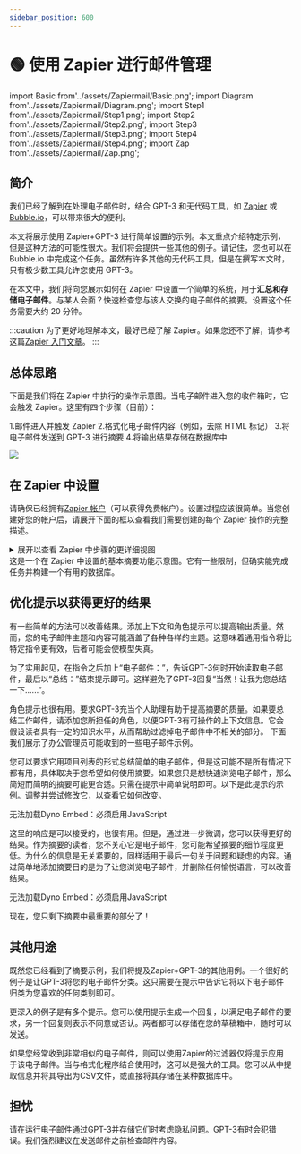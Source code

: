 ```yaml
---
sidebar_position: 600
---
```


# 🟢 使用 Zapier 进行邮件管理

import Basic from'../assets/Zapiermail/Basic.png';
import Diagram from'../assets/Zapiermail/Diagram.png';
import Step1 from'../assets/Zapiermail/Step1.png';
import Step2 from'../assets/Zapiermail/Step2.png';
import Step3 from'../assets/Zapiermail/Step3.png';
import Step4 from'../assets/Zapiermail/Step4.png';
import Zap from'../assets/Zapiermail/Zap.png';

## 简介

我们已经了解到在处理电子邮件时，结合 GPT-3 和无代码工具，如 [Zapier](https://zapier.com) 或 [Bubble.io](https://bubble.io)，可以带来很大的便利。

本文将展示使用 Zapier+GPT-3 进行简单设置的示例。本文重点介绍特定示例，但是这种方法的可能性很大。我们将会提供一些其他的例子。请记住，您也可以在 Bubble.io 中完成这个任务。虽然有许多其他的无代码工具，但是在撰写本文时，只有极少数工具允许您使用 GPT-3。

在本文中，我们将向您展示如何在 Zapier 中设置一个简单的系统，用于**汇总和存储电子邮件**。与某人会面？快速检查您与该人交换的电子邮件的摘要。设置这个任务需要大约 20 分钟。

:::caution
为了更好地理解本文，最好已经了解 Zapier。如果您还不了解，请参考这篇[Zapier 入门文章](https://zapier.com/learn/)。
:::

## 总体思路

下面是我们将在 Zapier 中执行的操作示意图。当电子邮件进入您的收件箱时，它会触发 Zapier。这里有四个步骤（目前）：

1.邮件进入并触发 Zapier
2.格式化电子邮件内容（例如，去除 HTML 标记）
3.将电子邮件发送到 GPT-3 进行摘要
4.将输出结果存储在数据库中

<div style={{textAlign: 'left'}}>
  <img src={Diagram} style={{width: "500px"}} />
</div>

## 在 Zapier 中设置

请确保已经拥有[Zapier 帐户](https://zapier.com/sign-up)（可以获得免费帐户）。设置过程应该很简单。当您创建好您的帐户后，请展开下面的框以查看我们需要创建的每个 Zapier 操作的完整描述。


<details>
 <summary>展开以查看 Zapier 中步骤的更详细视图</summary>
<div>
这是最终 Zapier 操作图的样子。
<div><div style={{textAlign: 'left'}}>
  <img src={Zap} style={{width: "500px"}} />
</div></div>
    <br/>
    <details>
      <summary>
        Step 1: Gmail trigger on new incoming email (Gmail is used here).
      </summary>
      <div>
        <div style={{textAlign: 'left'}}>
    <img src={Step1} style={{width: "500px"}} />
        </div>
      </div>
    </details>
    <details>
      <summary>
       Step 2: Formatter for E-mail content. 
      </summary>
      <div>
        <div style={{textAlign: 'left'}}>
  <img src={Step2} style={{width: "500px"}} />
</div>
      </div>
    </details>
    <details>
      <summary>
        Step 3: Prompting the Email content
        <br/>
      </summary>
      <div>
        <div style={{textAlign: 'left'}}>
  <img src={Step3} style={{width: "500px"}} />
</div>
      </div>
    </details>
    <details>
      <summary>
        Step 4: Adding it to a database
      </summary>
      <div>
        <div style={{textAlign: 'left'}}>
  <img src={Step4} style={{width: "500px"}} />
</div>
      </div>
    </details>
  </div>
</details>
这是一个在 Zapier 中设置的基本摘要功能示意图。它有一些限制，但确实能完成任务并构建一个有用的数据库。

## 优化提示以获得更好的结果

有一些简单的方法可以改善结果。添加上下文和角色提示可以提高输出质量。然而，您的电子邮件主题和内容可能涵盖了各种各样的主题。这意味着通用指令将比特定指令更有效，后者可能会使模型失真。

为了实用起见，在指令之后加上“电子邮件：”，告诉GPT-3何时开始读取电子邮件，最后以“总结：”结束提示即可。这样避免了GPT-3回复“当然！让我为您总结一下......”。

角色提示也很有用。要求GPT-3充当个人助理有助于提高摘要的质量。如果要总结工作邮件，请添加您所担任的角色，以便GPT-3有可操作的上下文信息。它会假设读者具有一定的知识水平，从而帮助过滤掉电子邮件中不相关的部分。 下面我们展示了办公管理员可能收到的一些电子邮件示例。

您可以要求它用项目列表的形式总结简单的电子邮件，但是这可能不是所有情况下都有用，具体取决于您希望如何使用摘要。如果您只是想快速浏览电子邮件，那么简短而简明的摘要可能更合适。只需在提示中简单说明即可。以下是此提示的示例。调整并尝试修改它，以查看它如何改变。

<div trydyno-embed ="" openai-model="text-davinci-003" initial-prompt="充当我的个人助理。我是一名办公管理员。请简洁地总结以下电子邮件，忽略页眉和页脚以及以前的任何电子邮件。\n\n电子邮件：请求额外的办公用品尊敬的办公管理员，\n 我希望这封电子邮件能够找到您。我写信是为了请求我们团队的额外办公用品。正如您所知，我们最近工作量很大，使用办公用品的速度比平常快得多。如果您能提供以下物品，我们将不胜感激：打印纸、会议室HP打印机的墨盒、便笺、文件夹夹和荧光笔。请告诉我们是否有任何问题或疑虑，并告知我们何时可以收到这些物品。感谢您的帮助。\n\n此致\n敬礼\n您的名字\n\n总结：" initial-response ="由于工作量大，需要请求额外的办公用品。请求以下物品：打印纸、会议室HP打印机的墨盒、便签、文件夹夹和荧光笔。请求提供交付信息以及是否有任何问题或疑虑。" max-tokens ="256" box-rows ="15" model-temp="0.0" top-p="0">
    <noscript>无法加载Dyno Embed：必须启用JavaScript</noscript>
</div>

这里的响应是可以接受的，也很有用。但是，通过进一步微调，您可以获得更好的结果。作为摘要的读者，您不关心它是电子邮件，您可能希望摘要的细节程度更低。为什么的信息是无关紧要的，同样适用于最后一句关于问题和疑虑的内容。通过简单地添加摘要目的是为了让您浏览电子邮件，并删除任何愉悦语言，可以改善结果。

<div trydyno-embed ="" openai-model="text-davinci-003" initial-prompt="充当我的个人助理。我是一名办公管理员。请简洁地总结以下电子邮件，忽略页眉和页脚以及以前的任何电子邮件。我想使用摘要浏览电子邮件。删除任何愉悦语言。\n\n电子邮件：请求额外的办公用品尊敬的办公管理员，\n 我希望这封电子邮件能够找到您。我写信是为了请求我们团队的额外办公用品。正如您所知，我们最近工作量很大，使用办公用品的速度比平常快得多。如果您能提供以下物品，我们将不胜感激：打印纸、会议室HP打印机的墨盒、便笺、文件夹夹和荧光笔。请告诉我们是否有任何问题或疑虑，并告知我们何时可以收到这些物品。感谢您的帮助。\n\n此致\n敬礼\n您的名字\n\n总结：" initial-response="请求额外的办公用品-打印纸、会议室HP打印机的墨盒、便笺、文件夹夹和荧光笔。" max-tokens="256" box-rows="15" model-temp="0.0" top-p="0">
    <noscript>无法加载Dyno Embed：必须启用JavaScript</noscript>
</div>

现在，您只剩下摘要中最重要的部分了！


## 其他用途

既然您已经看到了摘要示例，我们将提及Zapier+GPT-3的其他用例。一个很好的例子是让GPT-3将您的电子邮件分类。这只需要在提示中告诉它将以下电子邮件归类为您喜欢的任何类别即可。

更深入的例子是有多个提示。您可以使用提示生成一个回复，以满足电子邮件的要求，另一个回复则表示不同意或否认。两者都可以存储在您的草稿箱中，随时可以发送。

如果您经常收到非常相似的电子邮件，则可以使用Zapier的过滤器仅将提示应用于该电子邮件。当与格式化程序结合使用时，这可以是强大的工具。您可以从中提取信息并将其导出为CSV文件，或直接将其存储在某种数据库中。


## 担忧

请在运行电子邮件通过GPT-3并存储它们时考虑隐私问题。GPT-3有时会犯错误。我们强烈建议在发送邮件之前检查邮件内容。